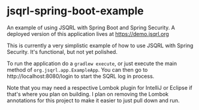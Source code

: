 # jsqrl-spring-boot-example
An example of using JSQRL with Spring Boot and Spring Security. A deployed version of this application lives at https://demo.jsqrl.org

This is currently a very simplistic example of how to use JSQRL with Spring Security. It's functional, but not yet polished.

To run the application do a `gradlew execute`, or just execute the main method of `org.jsqrl.app.ExampleApp`. You can then go to http://localhost:8080/login to start the SQRL log in process.

Note that you may need a respective Lombok plugin for IntelliJ or Eclipse if that's where you plan on building. I plan on removing the Lombok annotations for this project to make it easier to just pull down and run.
